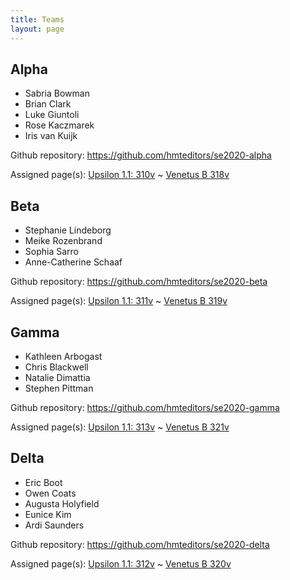```yaml
---
title: Teams
layout: page
---
```


## Alpha  

- Sabria Bowman
- Brian Clark
- Luke Giuntoli
- Rose Kaczmarek
- Iris van Kuijk

Github repository:  <https://github.com/hmteditors/se2020-alpha>

Assigned page(s): [Upsilon 1.1: 310v](http://www.homermultitext.org/ict2/?urn=urn:cite2:hmt:e3bifolio.v1:E3_310v_311r)
 ~ [Venetus B 318v](http://www.homermultitext.org/ict2/?urn=urn:cite2:hmt:vbbifolio.v1:vb_318v_319r)

## Beta

- Stephanie Lindeborg
- Meike Rozenbrand
- Sophia Sarro
- Anne-Catherine Schaaf

Github repository:  <https://github.com/hmteditors/se2020-beta>

Assigned page(s):  [Upsilon 1.1: 311v](http://www.homermultitext.org/ict2/?urn=urn:cite2:hmt:e3bifolio.v1:E3_311v_312r) ~ [Venetus B 319v](http://www.homermultitext.org/ict2/?urn=urn:cite2:hmt:vbbifolio.v1:vb_319v_320r)


## Gamma

- Kathleen Arbogast
- Chris Blackwell
- Natalie Dimattia
- Stephen Pittman

Github repository:  <https://github.com/hmteditors/se2020-gamma>

Assigned page(s): [Upsilon 1.1: 313v](http://www.homermultitext.org/ict2/?urn=urn:cite2:hmt:e3bifolio.v1:E3_313v_314r) ~ [Venetus B 321v](http://www.homermultitext.org/ict2/?urn=urn:cite2:hmt:vbbifolio.v1:vb_321v_322r)

## Delta

- Eric Boot
- Owen Coats
- Augusta Holyfield
- Eunice Kim
- Ardi Saunders

Github repository:  <https://github.com/hmteditors/se2020-delta>


Assigned page(s):  [Upsilon 1.1: 312v](http://www.homermultitext.org/ict2/?urn=urn:cite2:hmt:e3bifolio.v1:E3_312v_313r) ~ [Venetus B 320v](http://www.homermultitext.org/ict2/?urn=urn:cite2:hmt:vbbifolio.v1:vb_320v_321r)
